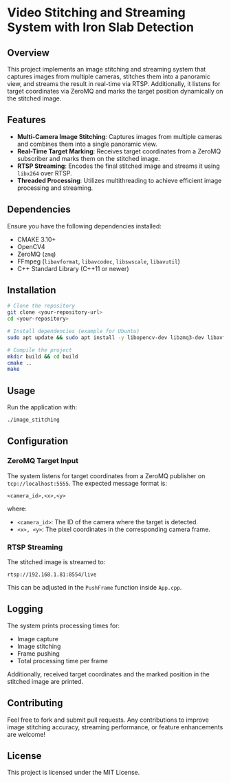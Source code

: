 # Video Stitching and Streaming System with Iron Slab Detection

## Overview
This project implements an image stitching and streaming system that captures images from multiple cameras, stitches them into a panoramic view, and streams the result in real-time via RTSP. Additionally, it listens for target coordinates via ZeroMQ and marks the target position dynamically on the stitched image.

## Features
- **Multi-Camera Image Stitching**: Captures images from multiple cameras and combines them into a single panoramic view.
- **Real-Time Target Marking**: Receives target coordinates from a ZeroMQ subscriber and marks them on the stitched image.
- **RTSP Streaming**: Encodes the final stitched image and streams it using `libx264` over RTSP.
- **Threaded Processing**: Utilizes multithreading to achieve efficient image processing and streaming.

## Dependencies
Ensure you have the following dependencies installed:

- CMAKE 3.10+
- OpenCV4
- ZeroMQ (`zmq`)
- FFmpeg (`libavformat`, `libavcodec`, `libswscale`, `libavutil`)
- C++ Standard Library (C++11 or newer)

## Installation
```bash
# Clone the repository
git clone <your-repository-url>
cd <your-repository>

# Install dependencies (example for Ubuntu)
sudo apt update && sudo apt install -y libopencv-dev libzmq3-dev libavformat-dev libavcodec-dev libswscale-dev libavutil-dev

# Compile the project
mkdir build && cd build
cmake ..
make
```

## Usage
Run the application with:
```bash
./image_stitching
```

## Configuration
### ZeroMQ Target Input
The system listens for target coordinates from a ZeroMQ publisher on `tcp://localhost:5555`. The expected message format is:
```
<camera_id>,<x>,<y>
```
where:
- `<camera_id>`: The ID of the camera where the target is detected.
- `<x>, <y>`: The pixel coordinates in the corresponding camera frame.

### RTSP Streaming
The stitched image is streamed to:
```
rtsp://192.168.1.81:8554/live
```
This can be adjusted in the `PushFrame` function inside `App.cpp`.

## Logging
The system prints processing times for:
- Image capture
- Image stitching
- Frame pushing
- Total processing time per frame

Additionally, received target coordinates and the marked position in the stitched image are printed.

## Contributing
Feel free to fork and submit pull requests. Any contributions to improve image stitching accuracy, streaming performance, or feature enhancements are welcome!

## License
This project is licensed under the MIT License.

